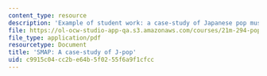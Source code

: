 ```yaml
---
content_type: resource
description: 'Example of student work: a case-study of Japanese pop music.'
file: https://ol-ocw-studio-app-qa.s3.amazonaws.com/courses/21m-294-popular-musics-of-the-world-spring-2005/c9915c04cc2be64b5f0255f6a9f1cfcc_jpop.pdf
file_type: application/pdf
resourcetype: Document
title: 'SMAP: A case-study of J-pop'
uid: c9915c04-cc2b-e64b-5f02-55f6a9f1cfcc
---
```

